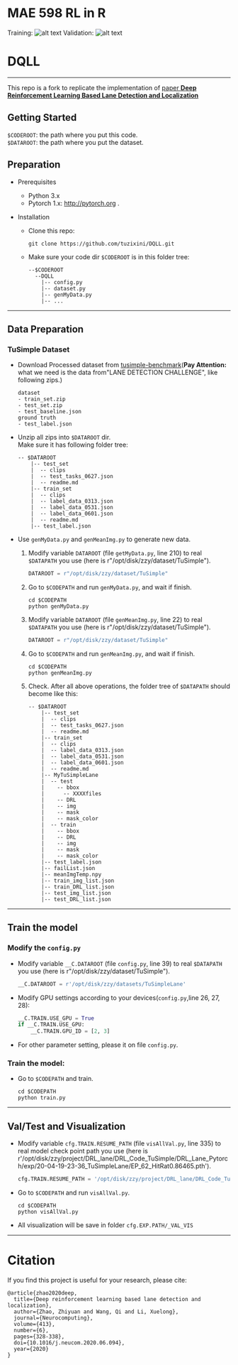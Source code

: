 # MAE 598 RL in R
Training:
![alt text](https://github.com/sangeetsu/DQLL/blob/master/training.png)
Validation:
![alt text](https://github.com/sangeetsu/DQLL/blob/master/val14.png)
# DQLL
---
This repo is a fork to replicate the implementation of [paper **Deep Reinforcement Learning Based Lane Detection and Localization**](https://www.sciencedirect.com/science/article/abs/pii/S0925231220310833)  

## Getting Started
```$CODEROOT```: the path where you put this code.  
```$DATAROOT```: the path where you put the dataset.  

## Preparation
- Prerequisites
  - Python 3.x
  - Pytorch 1.x: http://pytorch.org .
  <!-- - other libs in ```requirements.txt```, run ```pip install -r requirements.txt```. -->

- Installation
  - Clone this repo:
    ```
    git clone https://github.com/tuzixini/DQLL.git  
    ```
  - Make sure your code dir ```$CODEROOT``` is in this folder tree:
    ```
    --$CODEROOT  
      --DQLL  
        |-- config.py  
        |-- dataset.py  
        |-- genMyData.py   
        |-- ...  
    ```
---
## Data Preparation
### TuSimple Dataset
- Download Processed dataset from [tusimple-benchmark](https://github.com/TuSimple/tusimple-benchmark/issues/3)(**Pay Attention:** what we need is the data from"LANE DETECTION CHALLENGE", like following zips.)  
    ```
    dataset  
    - train_set.zip  
    - test_set.zip  
    - test_baseline.json  
    ground truth  
    - test_label.json  
    ```

- Unzip all zips into ```$DATAROOT``` dir.  
  Make sure it has following folder tree:  
  ```
  -- $DATAROOT
      |-- test_set
      |  -- clips
      |  -- test_tasks_0627.json
      |  -- readme.md
      |-- train_set
      |  -- clips
      |  -- label_data_0313.json
      |  -- label_data_0531.json
      |  -- label_data_0601.json
      |  -- readme.md
      |-- test_label.json
  ```

- Use ```genMyData.py``` and ```genMeanImg.py``` to generate new data.  
  1. Modify variable ```DATAROOT``` (file ```getMyData.py```, line 210) to real ```$DATAPATH``` you use (here is r"/opt/disk/zzy/dataset/TuSimple").  
        ```python
        DATAROOT = r"/opt/disk/zzy/dataset/TuSimple"
        ```
  2. Go to ```$CODEPATH``` and run ```genMyData.py```, and wait if finish.  
        ```shell
        cd $CODEPATH
        python genMyData.py
        ```
   3. Modify variable ```DATAROOT``` (file ```genMeanImg.py```, line 22) to real ```$DATAPATH``` you use (here is r"/opt/disk/zzy/dataset/TuSimple").  
        ```python
        DATAROOT = r"/opt/disk/zzy/dataset/TuSimple"
        ```

  4. Go to ```$CODEPATH``` and run ```genMeanImg.py```, and wait if finish.  
        ```shell
        cd $CODEPATH
        python genMeanImg.py
        ```

  5. Check. After all above operations, the folder tree of ```$DATAPATH``` should become like this:  
        ```
        -- $DATAROOT
            |-- test_set
            |  -- clips
            |  -- test_tasks_0627.json
            |  -- readme.md
            |-- train_set
            |  -- clips
            |  -- label_data_0313.json
            |  -- label_data_0531.json
            |  -- label_data_0601.json
            |  -- readme.md
            |-- MyTuSimpleLane
            |  -- test
            |    -- bbox
            |      -- XXXXfiles
            |    -- DRL
            |    -- img
            |    -- mask
            |    -- mask_color
            |  -- train
            |    -- bbox
            |    -- DRL
            |    -- img
            |    -- mask
            |    -- mask_color
            |-- test_label.json
            |-- failList.json
            |-- meanImgTemp.npy
            |-- train_img_list.json
            |-- train_DRL_list.json
            |-- test_img_list.json
            |-- test_DRL_list.json
        ```

---
## Train the model
### Modify the ```config.py```
- Modify variable ```__C.DATAROOT``` (file ```config.py```, line 39) to real ```$DATAPATH``` you use (here is r"/opt/disk/zzy/dataset/TuSimple").  
    ```python
    __C.DATAROOT = r'/opt/disk/zzy/datasets/TuSimpleLane'
    ```
- Modify GPU settings according to your devices(```config.py```,line 26, 27, 28):  
    ```python
    __C.TRAIN.USE_GPU = True
    if __C.TRAIN.USE_GPU:
        __C.TRAIN.GPU_ID = [2, 3]
    ```
- For other parameter setting, please it on file ```config.py```.  
### Train the model:  
- Go to ```$CODEPATH``` and train.  
    ```shell
    cd $CODEPATH
    python train.py
    ```
---
## Val/Test and Visualization  
- Modify variable ```cfg.TRAIN.RESUME_PATH``` (file ```visAllVal.py```, line 335) to real model check point path you use (here is r'/opt/disk/zzy/project/DRL_lane/DRL_Code_TuSimple/DRL_Lane_Pytorch/exp/20-04-19-23-36_TuSimpleLane/EP_62_HitRat0.86465.pth').  
    ```python
    cfg.TRAIN.RESUME_PATH = '/opt/disk/zzy/project/DRL_lane/DRL_Code_TuSimple/DRL_Lane_Pytorch/exp/20-04-19-23-36_TuSimpleLane/EP_62_HitRat0.86465.pth'
    ```
- Go to ```$CODEPATH``` and run ```visAllVal.py```.  
    ```shell
    cd $CODEPATH
    python visAllVal.py
    ```
- All visualization will be save in folder ```cfg.EXP.PATH/_VAL_VIS```
---
# Citation
If you find this project is useful for your research, please cite:  
```
@article{zhao2020deep,
  title={Deep reinforcement learning based lane detection and localization},
  author={Zhao, Zhiyuan and Wang, Qi and Li, Xuelong},
  journal={Neurocomputing},
  volume={413},
  number={6},
  pages={328-338},
  doi={10.1016/j.neucom.2020.06.094},
  year={2020}
}
```
